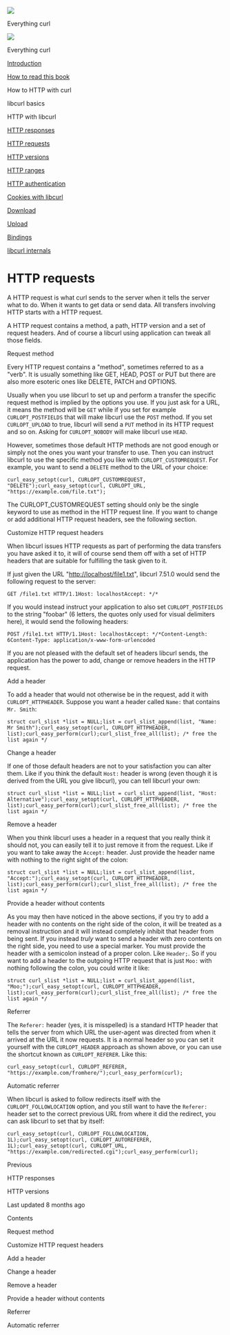 <a href="../index.html" class="link-a079aa82--primary-53a25e66--logoLink-10d08504"></a>

<img src="https://gblobscdn.gitbook.com/orgs%2F-LxuH0qSm4xO9nWfEBlB%2Favatar.png?alt=media" class="image-67b14f24--avatar-1c1d03ec" />

<span class="text-4505230f--UIH400-4e41e82a--textContentFamily-49a318e1--spaceNameText-677c2969">Everything curl</span>

<a href="../index.html" class="link-a079aa82--primary-53a25e66--logoLink-10d08504"></a>

<img src="https://gblobscdn.gitbook.com/orgs%2F-LxuH0qSm4xO9nWfEBlB%2Favatar.png?alt=media" class="image-67b14f24--avatar-1c1d03ec" />

<span class="text-4505230f--UIH400-4e41e82a--textContentFamily-49a318e1--spaceNameText-677c2969">Everything curl</span>

<a href="../index.html" class="navButton-94f2579c--navButtonClickable-161b88ca"><span class="text-4505230f--UIH300-2063425d--textContentFamily-49a318e1--navButtonLabel-14a4968f">Introduction</span></a>

<a href="../how-to-read.html" class="navButton-94f2579c--navButtonClickable-161b88ca"><span class="text-4505230f--UIH300-2063425d--textContentFamily-49a318e1--navButtonLabel-14a4968f">How to read this book</span></a>





<span class="text-4505230f--UIH300-2063425d--textContentFamily-49a318e1--navButtonLabel-14a4968f">How to HTTP with curl</span>

<span class="text-4505230f--UIH300-2063425d--textContentFamily-49a318e1--navButtonLabel-14a4968f">libcurl basics</span>

<span class="text-4505230f--UIH300-2063425d--textContentFamily-49a318e1--navButtonLabel-14a4968f">HTTP with libcurl</span>

<a href="responses.html" class="navButton-94f2579c--pageItemWithChildrenNested-2c5d8183--navButtonClickable-161b88ca"><span class="text-4505230f--UIH300-2063425d--textContentFamily-49a318e1--navButtonLabel-14a4968f">HTTP responses</span></a>

<a href="requests.html" class="navButton-94f2579c--pageItemWithChildrenNested-2c5d8183--navButtonClickable-161b88ca--navButtonOpened-6a88552e"><span class="text-4505230f--UIH300-2063425d--textContentFamily-49a318e1--navButtonLabel-14a4968f">HTTP requests</span></a>

<a href="versions.html" class="navButton-94f2579c--pageItemWithChildrenNested-2c5d8183--navButtonClickable-161b88ca"><span class="text-4505230f--UIH300-2063425d--textContentFamily-49a318e1--navButtonLabel-14a4968f">HTTP versions</span></a>

<a href="ranges.html" class="navButton-94f2579c--pageItemWithChildrenNested-2c5d8183--navButtonClickable-161b88ca"><span class="text-4505230f--UIH300-2063425d--textContentFamily-49a318e1--navButtonLabel-14a4968f">HTTP ranges</span></a>

<a href="auth.html" class="navButton-94f2579c--pageItemWithChildrenNested-2c5d8183--navButtonClickable-161b88ca"><span class="text-4505230f--UIH300-2063425d--textContentFamily-49a318e1--navButtonLabel-14a4968f">HTTP authentication</span></a>

<a href="cookies.html" class="navButton-94f2579c--pageItemWithChildrenNested-2c5d8183--navButtonClickable-161b88ca"><span class="text-4505230f--UIH300-2063425d--textContentFamily-49a318e1--navButtonLabel-14a4968f">Cookies with libcurl</span></a>

<a href="download.html" class="navButton-94f2579c--pageItemWithChildrenNested-2c5d8183--navButtonClickable-161b88ca"><span class="text-4505230f--UIH300-2063425d--textContentFamily-49a318e1--navButtonLabel-14a4968f">Download</span></a>

<a href="upload.html" class="navButton-94f2579c--pageItemWithChildrenNested-2c5d8183--navButtonClickable-161b88ca"><span class="text-4505230f--UIH300-2063425d--textContentFamily-49a318e1--navButtonLabel-14a4968f">Upload</span></a>

<a href="../bindings.html" class="navButton-94f2579c--navButtonClickable-161b88ca"><span class="text-4505230f--UIH300-2063425d--textContentFamily-49a318e1--navButtonLabel-14a4968f">Bindings</span></a>

<a href="../internals.html" class="navButton-94f2579c--navButtonClickable-161b88ca"><span class="text-4505230f--UIH300-2063425d--textContentFamily-49a318e1--navButtonLabel-14a4968f">libcurl internals</span></a>

<a href="../bookindex.html" class="navButton-94f2579c--navButtonClickable-161b88ca"><span class="text-4505230f--UIH300-2063425d--textContentFamily-49a318e1--navButtonLabel-14a4968f"></span></a>





# <span class="text-4505230f--DisplayH900-bfb998fa--textContentFamily-49a318e1">HTTP requests</span>

<span class="text-4505230f--UIH300-2063425d--textUIFamily-5ebd8e40--text-8ee2c8b2"></span>

<span class="text-4505230f--UIH300-2063425d--textUIFamily-5ebd8e40--text-8ee2c8b2"></span>

<span class="text-4505230f--TextH400-3033861f--textContentFamily-49a318e1"><span data-key="39b1d3d3aa5b49999ec0c95cd484c802"><span data-offset-key="39b1d3d3aa5b49999ec0c95cd484c802:0">A HTTP request is what curl sends to the server when it tells the server what to do. When it wants to get data or send data. All transfers involving HTTP starts with a HTTP request.</span></span></span>

<span class="text-4505230f--TextH400-3033861f--textContentFamily-49a318e1"><span data-key="b6f167dc088e4ed79b503106e032a844"><span data-offset-key="b6f167dc088e4ed79b503106e032a844:0">A HTTP request contains a method, a path, HTTP version and a set of request headers. And of course a libcurl using application can tweak all those fields.</span></span></span>

<span class="text-4505230f--HeadingH700-04e1a2a3--textContentFamily-49a318e1"><span data-key="1b17bf130d8e44ddb7a3477c639320d6"><span data-offset-key="1b17bf130d8e44ddb7a3477c639320d6:0">Request method</span></span></span>

<span class="text-4505230f--TextH400-3033861f--textContentFamily-49a318e1"><span data-key="68d3baf5f8ae437abfe411face094884"><span data-offset-key="68d3baf5f8ae437abfe411face094884:0">Every HTTP request contains a "method", sometimes referred to as a "verb". It is usually something like GET, HEAD, POST or PUT but there are also more esoteric ones like DELETE, PATCH and OPTIONS.</span></span></span>

<span class="text-4505230f--TextH400-3033861f--textContentFamily-49a318e1"><span data-key="74da36f38cd740dbb2343d6839c4441c"><span data-offset-key="74da36f38cd740dbb2343d6839c4441c:0">Usually when you use libcurl to set up and perform a transfer the specific request method is implied by the options you use. If you just ask for a URL, it means the method will be </span><span data-offset-key="74da36f38cd740dbb2343d6839c4441c:1">`GET`</span><span data-offset-key="74da36f38cd740dbb2343d6839c4441c:2"> while if you set for example </span><span data-offset-key="74da36f38cd740dbb2343d6839c4441c:3">`CURLOPT_POSTFIELDS`</span><span data-offset-key="74da36f38cd740dbb2343d6839c4441c:4"> that will make libcurl use the </span><span data-offset-key="74da36f38cd740dbb2343d6839c4441c:5">`POST`</span><span data-offset-key="74da36f38cd740dbb2343d6839c4441c:6"> method. If you set </span><span data-offset-key="74da36f38cd740dbb2343d6839c4441c:7">`CURLOPT_UPLOAD`</span><span data-offset-key="74da36f38cd740dbb2343d6839c4441c:8"> to true, libcurl will send a </span><span data-offset-key="74da36f38cd740dbb2343d6839c4441c:9">`PUT`</span><span data-offset-key="74da36f38cd740dbb2343d6839c4441c:10"> method in its HTTP request and so on. Asking for </span><span data-offset-key="74da36f38cd740dbb2343d6839c4441c:11">`CURLOPT_NOBODY`</span><span data-offset-key="74da36f38cd740dbb2343d6839c4441c:12"> will make libcurl use </span><span data-offset-key="74da36f38cd740dbb2343d6839c4441c:13">`HEAD`</span><span data-offset-key="74da36f38cd740dbb2343d6839c4441c:14">.</span></span></span>

<span class="text-4505230f--TextH400-3033861f--textContentFamily-49a318e1"><span data-key="f83eceefca31416eae33f9b303a4135a"><span data-offset-key="f83eceefca31416eae33f9b303a4135a:0">However, sometimes those default HTTP methods are not good enough or simply not the ones you want your transfer to use. Then you can instruct libcurl to use the specific method you like with </span><span data-offset-key="f83eceefca31416eae33f9b303a4135a:1">`CURLOPT_CUSTOMREQUEST`</span><span data-offset-key="f83eceefca31416eae33f9b303a4135a:2">. For example, you want to send a </span><span data-offset-key="f83eceefca31416eae33f9b303a4135a:3">`DELETE`</span><span data-offset-key="f83eceefca31416eae33f9b303a4135a:4"> method to the URL of your choice:</span></span></span>

    curl_easy_setopt(curl, CURLOPT_CUSTOMREQUEST, "DELETE");curl_easy_setopt(curl, CURLOPT_URL, "https://example.com/file.txt");

<span class="text-4505230f--TextH400-3033861f--textContentFamily-49a318e1"><span data-key="ee6fc5c5983e4f86ae351549efe44279"><span data-offset-key="ee6fc5c5983e4f86ae351549efe44279:0">The CURLOPT_CUSTOMREQUEST setting should only be the single keyword to use as method in the HTTP request line. If you want to change or add additional HTTP request headers, see the following section.</span></span></span>

<span class="text-4505230f--HeadingH700-04e1a2a3--textContentFamily-49a318e1"><span data-key="6f29c8069c89427d8ecf826c72246cde"><span data-offset-key="6f29c8069c89427d8ecf826c72246cde:0">Customize HTTP request headers</span></span></span>

<span class="text-4505230f--TextH400-3033861f--textContentFamily-49a318e1"><span data-key="e502c67c9184434bba7d54663ed7e0b8"><span data-offset-key="e502c67c9184434bba7d54663ed7e0b8:0">When libcurl issues HTTP requests as part of performing the data transfers you have asked it to, it will of course send them off with a set of HTTP headers that are suitable for fulfilling the task given to it.</span></span></span>

<span class="text-4505230f--TextH400-3033861f--textContentFamily-49a318e1"><span data-key="5595a2612e5c46429741be94ae031ea6"><span data-offset-key="5595a2612e5c46429741be94ae031ea6:0">If just given the URL "</span></span><a href="http://localhost/file1.txt" class="link-a079aa82--primary-53a25e66--link-faf6c434"><span data-key="c56dbb6d53dc481382cf03fdced343c7"><span data-offset-key="c56dbb6d53dc481382cf03fdced343c7:0">http://localhost/file1.txt</span></span></a><span data-key="433fd2f400a144acbd1d01bdb2bc1a38"><span data-offset-key="433fd2f400a144acbd1d01bdb2bc1a38:0">", libcurl 7.51.0 would send the following request to the server:</span></span></span>

    GET /file1.txt HTTP/1.1Host: localhostAccept: */*

<span class="text-4505230f--TextH400-3033861f--textContentFamily-49a318e1"><span data-key="dc77f30835b24f33ac79e22e1503fc22"><span data-offset-key="dc77f30835b24f33ac79e22e1503fc22:0">If you would instead instruct your application to also set </span><span data-offset-key="dc77f30835b24f33ac79e22e1503fc22:1">`CURLOPT_POSTFIELDS`</span><span data-offset-key="dc77f30835b24f33ac79e22e1503fc22:2"> to the string "foobar" (6 letters, the quotes only used for visual delimiters here), it would send the following headers:</span></span></span>

    POST /file1.txt HTTP/1.1Host: localhostAccept: */*Content-Length: 6Content-Type: application/x-www-form-urlencoded

<span class="text-4505230f--TextH400-3033861f--textContentFamily-49a318e1"><span data-key="faf398c0dbd242e9b19fa32edf623d84"><span data-offset-key="faf398c0dbd242e9b19fa32edf623d84:0">If you are not pleased with the default set of headers libcurl sends, the application has the power to add, change or remove headers in the HTTP request.</span></span></span>

<span class="text-4505230f--HeadingH600-23f228db--textContentFamily-49a318e1"><span data-key="5d363712a8f145978006be8cc8ba1609"><span data-offset-key="5d363712a8f145978006be8cc8ba1609:0">Add a header</span></span></span>

<span class="text-4505230f--TextH400-3033861f--textContentFamily-49a318e1"><span data-key="064b8a39d12444aeae902fb06519a41e"><span data-offset-key="064b8a39d12444aeae902fb06519a41e:0">To add a header that would not otherwise be in the request, add it with </span><span data-offset-key="064b8a39d12444aeae902fb06519a41e:1">`CURLOPT_HTTPHEADER`</span><span data-offset-key="064b8a39d12444aeae902fb06519a41e:2">. Suppose you want a header called </span><span data-offset-key="064b8a39d12444aeae902fb06519a41e:3">`Name:`</span><span data-offset-key="064b8a39d12444aeae902fb06519a41e:4"> that contains </span><span data-offset-key="064b8a39d12444aeae902fb06519a41e:5">`Mr. Smith`</span><span data-offset-key="064b8a39d12444aeae902fb06519a41e:6">:</span></span></span>

    struct curl_slist *list = NULL;list = curl_slist_append(list, "Name: Mr Smith");curl_easy_setopt(curl, CURLOPT_HTTPHEADER, list);curl_easy_perform(curl);curl_slist_free_all(list); /* free the list again */

<span class="text-4505230f--HeadingH600-23f228db--textContentFamily-49a318e1"><span data-key="c9188cc561d44157aedca87616fe11e9"><span data-offset-key="c9188cc561d44157aedca87616fe11e9:0">Change a header</span></span></span>

<span class="text-4505230f--TextH400-3033861f--textContentFamily-49a318e1"><span data-key="a9e29dc3c55e4646b7ef74304c3d32fc"><span data-offset-key="a9e29dc3c55e4646b7ef74304c3d32fc:0">If one of those default headers are not to your satisfaction you can alter them. Like if you think the default </span><span data-offset-key="a9e29dc3c55e4646b7ef74304c3d32fc:1">`Host:`</span><span data-offset-key="a9e29dc3c55e4646b7ef74304c3d32fc:2"> header is wrong (even though it is derived from the URL you give libcurl), you can tell libcurl your own:</span></span></span>

    struct curl_slist *list = NULL;list = curl_slist_append(list, "Host: Alternative");curl_easy_setopt(curl, CURLOPT_HTTPHEADER, list);curl_easy_perform(curl);curl_slist_free_all(list); /* free the list again */

<span class="text-4505230f--HeadingH600-23f228db--textContentFamily-49a318e1"><span data-key="f663712e27074a7689af0d0e0bdb5bb6"><span data-offset-key="f663712e27074a7689af0d0e0bdb5bb6:0">Remove a header</span></span></span>

<span class="text-4505230f--TextH400-3033861f--textContentFamily-49a318e1"><span data-key="8211c7ba199043d8a9f1562575f2c7ab"><span data-offset-key="8211c7ba199043d8a9f1562575f2c7ab:0">When you think libcurl uses a header in a request that you really think it should not, you can easily tell it to just remove it from the request. Like if you want to take away the </span><span data-offset-key="8211c7ba199043d8a9f1562575f2c7ab:1">`Accept:`</span><span data-offset-key="8211c7ba199043d8a9f1562575f2c7ab:2"> header. Just provide the header name with nothing to the right sight of the colon:</span></span></span>

    struct curl_slist *list = NULL;list = curl_slist_append(list, "Accept:");curl_easy_setopt(curl, CURLOPT_HTTPHEADER, list);curl_easy_perform(curl);curl_slist_free_all(list); /* free the list again */

<span class="text-4505230f--HeadingH600-23f228db--textContentFamily-49a318e1"><span data-key="21153cecee6e43b7ae8c2e0b843f9cac"><span data-offset-key="21153cecee6e43b7ae8c2e0b843f9cac:0">Provide a header without contents</span></span></span>

<span class="text-4505230f--TextH400-3033861f--textContentFamily-49a318e1"><span data-key="5ebb0343dc2c4655a743b3067793f55a"><span data-offset-key="5ebb0343dc2c4655a743b3067793f55a:0">As you may then have noticed in the above sections, if you try to add a header with no contents on the right side of the colon, it will be treated as a removal instruction and it will instead completely inhibit that header from being sent. If you instead </span><span data-offset-key="5ebb0343dc2c4655a743b3067793f55a:1">_truly_</span><span data-offset-key="5ebb0343dc2c4655a743b3067793f55a:2"> want to send a header with zero contents on the right side, you need to use a special marker. You must provide the header with a semicolon instead of a proper colon. Like </span><span data-offset-key="5ebb0343dc2c4655a743b3067793f55a:3">`Header;`</span><span data-offset-key="5ebb0343dc2c4655a743b3067793f55a:4">. So if you want to add a header to the outgoing HTTP request that is just </span><span data-offset-key="5ebb0343dc2c4655a743b3067793f55a:5">`Moo:`</span><span data-offset-key="5ebb0343dc2c4655a743b3067793f55a:6"> with nothing following the colon, you could write it like:</span></span></span>

    struct curl_slist *list = NULL;list = curl_slist_append(list, "Moo;");curl_easy_setopt(curl, CURLOPT_HTTPHEADER, list);curl_easy_perform(curl);curl_slist_free_all(list); /* free the list again */

<span class="text-4505230f--HeadingH700-04e1a2a3--textContentFamily-49a318e1"><span data-key="ac8e5eaffd544e2dbe970aaa56ffeb3a"><span data-offset-key="ac8e5eaffd544e2dbe970aaa56ffeb3a:0">Referrer</span></span></span>

<span class="text-4505230f--TextH400-3033861f--textContentFamily-49a318e1"><span data-key="9577d73740cd4a2888296a6db0b0114d"><span data-offset-key="9577d73740cd4a2888296a6db0b0114d:0">The </span><span data-offset-key="9577d73740cd4a2888296a6db0b0114d:1">`Referer:`</span><span data-offset-key="9577d73740cd4a2888296a6db0b0114d:2"> header (yes, it is misspelled) is a standard HTTP header that tells the server from which URL the user-agent was directed from when it arrived at the URL it now requests. It is a normal header so you can set it yourself with the </span><span data-offset-key="9577d73740cd4a2888296a6db0b0114d:3">`CURLOPT_HEADER`</span><span data-offset-key="9577d73740cd4a2888296a6db0b0114d:4"> approach as shown above, or you can use the shortcut known as </span><span data-offset-key="9577d73740cd4a2888296a6db0b0114d:5">`CURLOPT_REFERER`</span><span data-offset-key="9577d73740cd4a2888296a6db0b0114d:6">. Like this:</span></span></span>

    curl_easy_setopt(curl, CURLOPT_REFERER, "https://example.com/fromhere/");curl_easy_perform(curl);

<span class="text-4505230f--HeadingH600-23f228db--textContentFamily-49a318e1"><span data-key="0a04c96b65c545f1900d0271fd6f1e30"><span data-offset-key="0a04c96b65c545f1900d0271fd6f1e30:0">Automatic referrer</span></span></span>

<span class="text-4505230f--TextH400-3033861f--textContentFamily-49a318e1"><span data-key="af805996f49b4d51940707859d2bd01c"><span data-offset-key="af805996f49b4d51940707859d2bd01c:0">When libcurl is asked to follow redirects itself with the </span><span data-offset-key="af805996f49b4d51940707859d2bd01c:1">`CURLOPT_FOLLOWLOCATION`</span><span data-offset-key="af805996f49b4d51940707859d2bd01c:2"> option, and you still want to have the </span><span data-offset-key="af805996f49b4d51940707859d2bd01c:3">`Referer:`</span><span data-offset-key="af805996f49b4d51940707859d2bd01c:4"> header set to the correct previous URL from where it did the redirect, you can ask libcurl to set that by itself:</span></span></span>

    curl_easy_setopt(curl, CURLOPT_FOLLOWLOCATION, 1L);curl_easy_setopt(curl, CURLOPT_AUTOREFERER, 1L);curl_easy_setopt(curl, CURLOPT_URL, "https://example.com/redirected.cgi");curl_easy_perform(curl);

<a href="responses.html" class="reset-3c756112--card-6570f064--whiteCard-fff091a4--cardPrevious-56a5e674"></a>

<span class="text-4505230f--TextH200-a3425406--textContentFamily-49a318e1">Previous</span>

<span class="text-4505230f--UIH400-4e41e82a--textContentFamily-49a318e1">HTTP responses</span>

<a href="versions.html" class="reset-3c756112--card-6570f064--whiteCard-fff091a4--cardNext-19241c42"></a>


<span class="text-4505230f--UIH400-4e41e82a--textContentFamily-49a318e1">HTTP versions</span>



<span class="text-4505230f--TextH200-a3425406--textContentFamily-49a318e1">Last updated 8 months ago</span>



<span class="text-4505230f--InfoH100-1e92e1d1--textContentFamily-49a318e1">Contents</span>

<a href="requests.html#request-method" class="reset-3c756112--menuItem-aa02f6ec--menuItemLight-757d5235--menuItemInline-173bdf97--pageTocItem-f4427024"></a>

<span class="text-4505230f--UIH300-2063425d--textContentFamily-49a318e1"><span class="text-4505230f--UIH200-50ead35f--textContentFamily-49a318e1">Request method</span></span>

<a href="requests.html#customize-http-request-headers" class="reset-3c756112--menuItem-aa02f6ec--menuItemLight-757d5235--menuItemInline-173bdf97--pageTocItem-f4427024"></a>

<span class="text-4505230f--UIH300-2063425d--textContentFamily-49a318e1"><span class="text-4505230f--UIH200-50ead35f--textContentFamily-49a318e1">Customize HTTP request headers</span></span>

<a href="requests.html#add-a-header" class="reset-3c756112--menuItem-aa02f6ec--menuItemLight-757d5235--menuItemInline-173bdf97--pageTocItem-f4427024"></a>

<span class="text-4505230f--UIH300-2063425d--textContentFamily-49a318e1"><span class="text-4505230f--UIH200-50ead35f--textContentFamily-49a318e1--pageTocLinkH2-2294976c">Add a header</span></span>

<a href="requests.html#change-a-header" class="reset-3c756112--menuItem-aa02f6ec--menuItemLight-757d5235--menuItemInline-173bdf97--pageTocItem-f4427024"></a>

<span class="text-4505230f--UIH300-2063425d--textContentFamily-49a318e1"><span class="text-4505230f--UIH200-50ead35f--textContentFamily-49a318e1--pageTocLinkH2-2294976c">Change a header</span></span>

<a href="requests.html#remove-a-header" class="reset-3c756112--menuItem-aa02f6ec--menuItemLight-757d5235--menuItemInline-173bdf97--pageTocItem-f4427024"></a>

<span class="text-4505230f--UIH300-2063425d--textContentFamily-49a318e1"><span class="text-4505230f--UIH200-50ead35f--textContentFamily-49a318e1--pageTocLinkH2-2294976c">Remove a header</span></span>

<a href="requests.html#provide-a-header-without-contents" class="reset-3c756112--menuItem-aa02f6ec--menuItemLight-757d5235--menuItemInline-173bdf97--pageTocItem-f4427024"></a>

<span class="text-4505230f--UIH300-2063425d--textContentFamily-49a318e1"><span class="text-4505230f--UIH200-50ead35f--textContentFamily-49a318e1--pageTocLinkH2-2294976c">Provide a header without contents</span></span>

<a href="requests.html#referrer" class="reset-3c756112--menuItem-aa02f6ec--menuItemLight-757d5235--menuItemInline-173bdf97--pageTocItem-f4427024"></a>

<span class="text-4505230f--UIH300-2063425d--textContentFamily-49a318e1"><span class="text-4505230f--UIH200-50ead35f--textContentFamily-49a318e1">Referrer</span></span>

<a href="requests.html#automatic-referrer" class="reset-3c756112--menuItem-aa02f6ec--menuItemLight-757d5235--menuItemInline-173bdf97--pageTocItem-f4427024"></a>

<span class="text-4505230f--UIH300-2063425d--textContentFamily-49a318e1"><span class="text-4505230f--UIH200-50ead35f--textContentFamily-49a318e1--pageTocLinkH2-2294976c">Automatic referrer</span></span>
